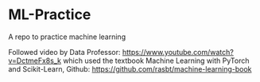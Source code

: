 # ML-Practice
A repo to practice machine learning 

Followed video by Data Professor:
https://www.youtube.com/watch?v=DctmeFx8s_k
which used the textbook Machine Learning with PyTorch and Scikit-Learn, Github:
https://github.com/rasbt/machine-learning-book